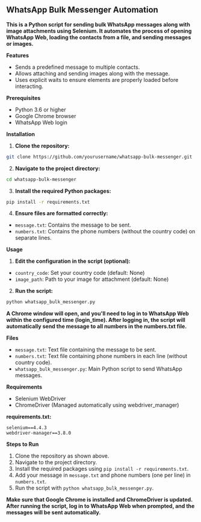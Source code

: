 ## WhatsApp Bulk Messenger Automation

**This is a Python script for sending bulk WhatsApp messages along with image attachments using Selenium. It automates the process of opening WhatsApp Web, loading the contacts from a file, and sending messages or images.**

**Features**

* Sends a predefined message to multiple contacts.
* Allows attaching and sending images along with the message.
* Uses explicit waits to ensure elements are properly loaded before interacting.

**Prerequisites**

* Python 3.6 or higher
* Google Chrome browser
* WhatsApp Web login

**Installation**

1. **Clone the repository:**

```bash
git clone https://github.com/yourusername/whatsapp-bulk-messenger.git
```

2. **Navigate to the project directory:**

```bash
cd whatsapp-bulk-messenger
```

3. **Install the required Python packages:**

```bash
pip install -r requirements.txt
```

4. **Ensure files are formatted correctly:**

* `message.txt`: Contains the message to be sent.
* `numbers.txt`: Contains the phone numbers (without the country code) on separate lines.

**Usage**

1. **Edit the configuration in the script (optional):**

* `country_code`: Set your country code (default: None)
* `image_path`: Path to your image for attachment (default: None)

2. **Run the script:**

```bash
python whatsapp_bulk_messenger.py
```

**A Chrome window will open, and you'll need to log in to WhatsApp Web within the configured time (login_time). After logging in, the script will automatically send the message to all numbers in the numbers.txt file.**

**Files**

* `message.txt`: Text file containing the message to be sent.
* `numbers.txt`: Text file containing phone numbers in each line (without country code).
* `whatsapp_bulk_messenger.py`: Main Python script to send WhatsApp messages.

**Requirements**

* Selenium WebDriver
* ChromeDriver (Managed automatically using webdriver_manager)

**requirements.txt:**

```
selenium==4.4.3
webdriver-manager==3.8.0
```

**Steps to Run**

1. Clone the repository as shown above.
2. Navigate to the project directory.
3. Install the required packages using `pip install -r requirements.txt`.
4. Add your message in `message.txt` and phone numbers (one per line) in `numbers.txt`.
5. Run the script with `python whatsapp_bulk_messenger.py`.

**Make sure that Google Chrome is installed and ChromeDriver is updated. After running the script, log in to WhatsApp Web when prompted, and the messages will be sent automatically.**
